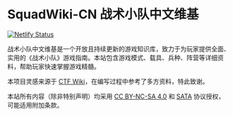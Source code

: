 # SquadWiki-CN 战术小队中文维基

[![Netlify Status](https://api.netlify.com/api/v1/badges/0731eb51-4daf-4794-86f1-f10af6cda9db/deploy-status)](https://app.netlify.com/sites/polite-stroopwafel-e18e0d/deploys)

战术小队中文维基是一个开放且持续更新的游戏知识库，致力于为玩家提供全面、实用的《战术小队》游戏指南。本站包含游戏模式、载具、兵种、阵营等详细资料，帮助玩家快速掌握游戏精髓。

本项目灵感来源于 [CTF Wiki](https://ctf-wiki.org/)，在编写过程中参考了多方资料，特此致谢。

本站所有内容（除非特别声明）均采用 [CC BY-NC-SA 4.0](https://creativecommons.org/licenses/by-nc-sa/4.0/deed.zh) 和 [SATA](https://github.com/zTrix/sata-license) 协议授权，可能适用附加条款。
